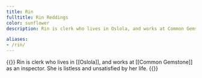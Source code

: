```yaml
---
title: Rin
fulltitle: Rin Reddings
color: sunflower
description: Rin is clerk who lives in Oslola, and works at Common Gemstone as an inspector. She is listless and unsatisfied by her life.

aliases:
- /rin/
---
```

{{<note gray>}}
Rin is clerk who lives in [[Oslola]], and works at [[Common Gemstone]] as an inspector. She is listless and unsatisfied by her life.
{{</note>}}
